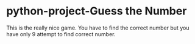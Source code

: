 # python-project-Guess the Number
This is the really nice game.
You have to find the correct number but you have only 9 attempt to find correct number.
